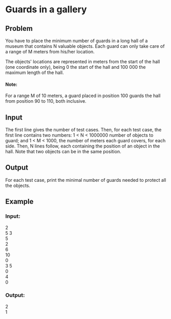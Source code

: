 # Guards in a gallery

## Problem

You have to place the minimum number of guards in a long hall of a museum that contains N valuable objects. Each guard can only take care of a range of M meters from his/her location.

The objects' locations are represented in meters from the start of the hall (one coordinate only), being 0 the start of the hall and 100 000 the maximum length of the hall.

#### Note: <br/>
For a range M of 10 meters, a guard placed in position 100 guards the hall from position 90 to 110, both inclusive.

## Input

The first line gives the number of test cases. Then, for each test case, the first line contains two numbers: 1 < N < 1000000 number of objects to guard; and 1 < M < 1000, the number of meters each guard covers, for each side. Then, N lines follow, each containing the position of an object in the hall. Note that two objects can be in the same position.

## Output

For each test case, print the minimal number of guards needed to protect all the objects.

## Example
### Input:

2<br/>
5 3<br/>
5<br/>
2<br/>
6<br/>
10<br/>
0<br/>
3 5<br/>
0<br/>
4<br/>
0<br/>

### Output:

2<br/>
1<br/>
